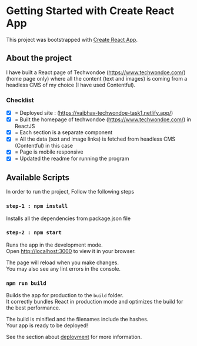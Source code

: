 # Getting Started with Create React App

This project was bootstrapped with [Create React App](https://github.com/facebook/create-react-app).

## About the project

I have built a React page of Techwondoe (https://www.techwondoe.com/)  (home page only) where all the content (text and images) is coming from a headless CMS of my choice (I have used Contentful).

### Checklist
- [x] = Deployed site : (https://vaibhav-techwondoe-task1.netlify.app/)
- [x] = Built the homepage of techwondoe (https://www.techwondoe.com/) in ReactJS
- [x] = Each section is a separate component
- [x] = All the data (text and image links) is fetched from headless CMS (Contentful) in this case
- [x] = Page is mobile responsive
- [x] = Updated the readme for running the program

## Available Scripts

In order to run the project, Follow the following steps

### `step-1 : npm install`

Installs all the dependencies from package.json file

### `step-2 : npm start`

Runs the app in the development mode.\
Open [http://localhost:3000](http://localhost:3000) to view it in your browser.

The page will reload when you make changes.\
You may also see any lint errors in the console.

### `npm run build`

Builds the app for production to the `build` folder.\
It correctly bundles React in production mode and optimizes the build for the best performance.

The build is minified and the filenames include the hashes.\
Your app is ready to be deployed!

See the section about [deployment](https://facebook.github.io/create-react-app/docs/deployment) for more information.



